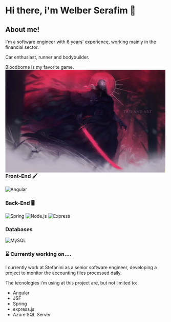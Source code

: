 # Hi there, i'm Welber Serafim 🦅

## About me!

I'm a software engineer with 6 years' experience, working mainly in the financial sector.

Car enthusiast, runner and bodybuilder.

Bloodborne is my favorite game.
<img src="/crow.png" width="500" align="left">

### Front-End 🖌
![Angular](https://img.shields.io/badge/angular-red?logo=angular&logoColor=purple&color=black)


### Back-End 🖥
![Spring](https://img.shields.io/badge/spring-brightgreen?logo=spring&color=black)
![Node.js](https://img.shields.io/badge/-Node.js-000?&logo=node.js)
![Express](https://img.shields.io/badge/-Express-000?&logo=express)


### Databases
![MySQL](https://img.shields.io/badge/-MySQL-000?&logo=MySQL)

### ⌛️ Currently working on.... 

I currently work at Stefanini as a senior software engineer, developing a project to monitor the accounting files processed daily.

The tecnologies i'm using at this project are, but not limited to:
- Angular
- JSF
- Spring 
- express.js
- Azure SQL Server
